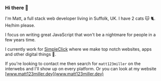 ### Hi there 👋

I'm Matt, a full stack web developer living in Suffolk, UK. I have 2 cats :cat: :cat2:. He/him please.

I focus on writing great JavaScript that won't be a nightmare for people in a few years time. 

I currently work for [SimpleClick](https://www.simpleclick.co.uk/) where we make top notch websites, apps and other digital things :metal:.

If you're looking to contact me then search for `matt123miller` on the interwebs and I'll show up on every platform. Or you can look at my website [www.matt123miller.dev](www.matt123miller.dev) 

<!--
**matt123miller/matt123miller** is a ✨ _special_ ✨ repository because its `README.md` (this file) appears on your GitHub profile.

Here are some ideas to get you started:

- 🔭 I’m currently working on ...
- 🌱 I’m currently learning ...
- 👯 I’m looking to collaborate on ...
- 🤔 I’m looking for help with ...
- 💬 Ask me about ...
- 📫 How to reach me: ...
- 😄 Pronouns: ...
- ⚡ Fun fact: ...
-->
